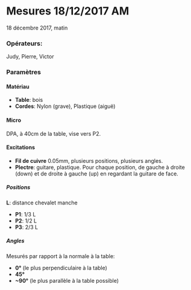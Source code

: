 # Mesures 18/12/2017 AM
18 décembre 2017, matin

### Opérateurs:
Judy, Pierre, Victor

### Paramètres
#### Matériau
* **Table**: bois
* **Cordes**: Nylon (grave), Plastique (aiguë)
#### Micro
DPA, à 40cm de la table, vise vers P2.
#### Excitations
* **Fil de cuivre** 0.05mm, plusieurs positions, plusieurs angles.
* **Plectre**: guitare, plastique. Pour chaque position, de gauche à droite (down)
  et de droite à gauche (up) en regardant la guitare de face.

##### Positions
**L**: distance chevalet manche
  * **P1**: 1/3 L
  * **P2**: 1/2 L
  * **P3**: 2/3 L

##### Angles
Mesurés par rapport à la normale à la table:
* **0°** (le plus perpendiculaire à la table)
* **45°** 
* **~90°** (le plus parallèle à la table possible)
